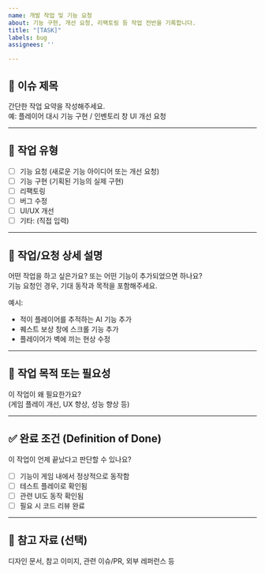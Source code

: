 ```yaml
---
name: 개발 작업 및 기능 요청
about: 기능 구현, 개선 요청, 리팩토링 등 작업 전반을 기록합니다.
title: "[TASK]"
labels: bug
assignees: ''

---
```


## 📝 이슈 제목
간단한 작업 요약을 작성해주세요.  
예: 플레이어 대시 기능 구현 / 인벤토리 창 UI 개선 요청

---

## 📂 작업 유형
- [ ] 기능 요청 (새로운 기능 아이디어 또는 개선 요청)
- [ ] 기능 구현 (기획된 기능의 실제 구현)
- [ ] 리팩토링
- [ ] 버그 수정
- [ ] UI/UX 개선
- [ ] 기타: (직접 입력)

---

## 📄 작업/요청 상세 설명
어떤 작업을 하고 싶은가요? 또는 어떤 기능이 추가되었으면 하나요?  
기능 요청인 경우, 기대 동작과 목적을 포함해주세요.

예시:
- 적이 플레이어를 추적하는 AI 기능 추가
- 퀘스트 보상 창에 스크롤 기능 추가
- 플레이어가 벽에 끼는 현상 수정

---

## 🎯 작업 목적 또는 필요성
이 작업이 왜 필요한가요?  
(게임 플레이 개선, UX 향상, 성능 향상 등)

---

## ✅ 완료 조건 (Definition of Done)
이 작업이 언제 끝났다고 판단할 수 있나요?

- [ ] 기능이 게임 내에서 정상적으로 동작함
- [ ] 테스트 플레이로 확인됨
- [ ] 관련 UI도 동작 확인됨
- [ ] 필요 시 코드 리뷰 완료

---

## 🔗 참고 자료 (선택)
디자인 문서, 참고 이미지, 관련 이슈/PR, 외부 레퍼런스 등
